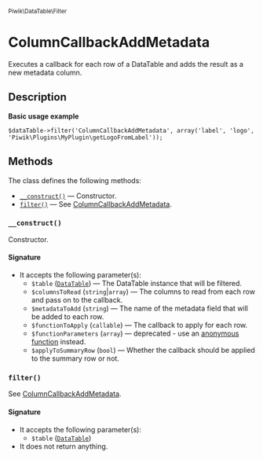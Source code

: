 <small>Piwik\DataTable\Filter</small>

ColumnCallbackAddMetadata
=========================

Executes a callback for each row of a DataTable and adds the result as a new metadata column.

Description
-----------

**Basic usage example**

    $dataTable->filter('ColumnCallbackAddMetadata', array('label', 'logo', 'Piwik\Plugins\MyPlugin\getLogoFromLabel'));

Methods
-------

The class defines the following methods:

- [`__construct()`](#__construct) &mdash; Constructor.
- [`filter()`](#filter) &mdash; See [ColumnCallbackAddMetadata](/api-reference/Piwik/DataTable/Filter/ColumnCallbackAddMetadata).

<a name="__construct" id="__construct"></a>
<a name="__construct" id="__construct"></a>
### `__construct()`

Constructor.

#### Signature

- It accepts the following parameter(s):
    - `$table` ([`DataTable`](../../../Piwik/DataTable.md)) &mdash; The DataTable instance that will be filtered.
    - `$columnsToRead` (`string`|`array`) &mdash; The columns to read from each row and pass on to the callback.
    - `$metadataToAdd` (`string`) &mdash; The name of the metadata field that will be added to each row.
    - `$functionToApply` (`callable`) &mdash; The callback to apply for each row.
    - `$functionParameters` (`array`) &mdash; deprecated - use an [anonymous function](http://php.net/manual/en/functions.anonymous.php) instead.
    - `$applyToSummaryRow` (`bool`) &mdash; Whether the callback should be applied to the summary row or not.

<a name="filter" id="filter"></a>
<a name="filter" id="filter"></a>
### `filter()`

See [ColumnCallbackAddMetadata](/api-reference/Piwik/DataTable/Filter/ColumnCallbackAddMetadata).

#### Signature

- It accepts the following parameter(s):
    - `$table` ([`DataTable`](../../../Piwik/DataTable.md))
- It does not return anything.

